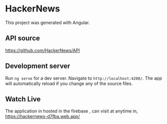 # HackerNews

This project was generated with Angular.

## API source
https://github.com/HackerNews/API

## Development server

Run `ng serve` for a dev server. Navigate to `http://localhost:4200/`. The app will automatically reload if you change any of the source files.

## Watch Live 
The application in hosted in the firebase , can visit at anytime in, https://hackernews-d7fba.web.app/
